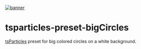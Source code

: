 [![banner](https://cdn.matteobruni.it/images/particles/banner2.png)](https://particles.js.org)

# tsparticles-preset-bigCircles

[tsParticles](https://github.com/matteobruni/tsparticles) preset for big colored circles on a white background.

